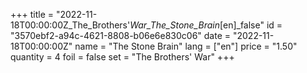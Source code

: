 +++
title = "2022-11-18T00:00:00Z_The_Brothers'_War_The_Stone_Brain_[en]_false"
id = "3570ebf2-a94c-4621-8808-b06e6e830c06"
date = "2022-11-18T00:00:00Z"
name = "The Stone Brain"
lang = ["en"]
price = "1.50"
quantity = 4
foil = false
set = "The Brothers' War"
+++
